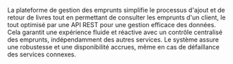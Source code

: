 La plateforme de gestion des emprunts simplifie le
processus d'ajout et de retour de livres tout en permettant
de consulter les emprunts d'un client, le tout optimisé par
une API REST pour une gestion efficace des données. Cela
garantit une expérience fluide et réactive avec un contrôle
centralisé des emprunts, indépendamment des autres
services. Le système assure une robustesse et une
disponibilité accrues, même en cas de défaillance des
services connexes.
